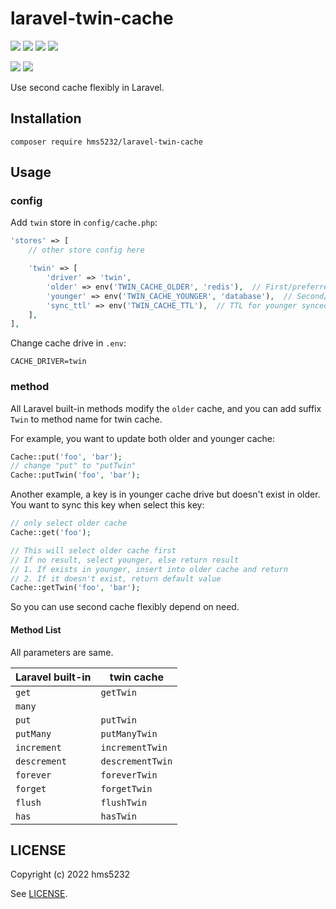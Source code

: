 # laravel-twin-cache

![](https://img.shields.io/packagist/php-v/hms5232/laravel-twin-cache)
[![](https://img.shields.io/packagist/v/hms5232/laravel-twin-cache)](https://packagist.org/packages/hms5232/laravel-twin-cache)
[![](https://img.shields.io/packagist/dm/hms5232/laravel-twin-cache)](https://packagist.org/packages/hms5232/laravel-twin-cache)
[![](https://img.shields.io/packagist/l/hms5232/laravel-twin-cache)](LICENSE)

[![](https://img.shields.io/github/workflow/status/hms5232/laravel-twin-cache/Laravel%208/main?label=Laravel%208)](https://github.com/hms5232/laravel-twin-cache/actions/workflows/laravel-8.yml?query=branch%3Amain)
[![](https://img.shields.io/github/workflow/status/hms5232/laravel-twin-cache/Laravel%209/main?label=Laravel%209)](https://github.com/hms5232/laravel-twin-cache/actions/workflows/laravel-9.yml?query=branch%3Amain)

Use second cache flexibly in Laravel.

## Installation

```
composer require hms5232/laravel-twin-cache
```

## Usage

### config

Add `twin` store in `config/cache.php`:

```php
'stores' => [
    // other store config here

    'twin' => [
        'driver' => 'twin',
        'older' => env('TWIN_CACHE_OLDER', 'redis'),  // First/preferred cache
        'younger' => env('TWIN_CACHE_YOUNGER', 'database'),  // Second/backup cache
        'sync_ttl' => env('TWIN_CACHE_TTL'),  // TTL for younger synced to older. Default is null => forever
    ],
],
```

Change cache drive in `.env`:

```
CACHE_DRIVER=twin
```

### method

All Laravel built-in methods modify the `older` cache, and you can add suffix `Twin` to method name for twin cache.

For example, you want to update both older and younger cache:

```php
Cache::put('foo', 'bar');
// change "put" to "putTwin"
Cache::putTwin('foo', 'bar');
```

Another example, a key is in younger cache drive but doesn't exist in older. You want to sync this key when select this key:

```php
// only select older cache
Cache::get('foo');

// This will select older cache first
// If no result, select younger, else return result
// 1. If exists in younger, insert into older cache and return
// 2. If it doesn't exist, return default value
Cache::getTwin('foo', 'bar');
```

So you can use second cache flexibly depend on need.

#### Method List

All parameters are same.

| Laravel built-in | twin cache       |
|------------------|------------------|
| `get`            | `getTwin`        |
| `many`           |                  |
| `put`            | `putTwin`        |
| `putMany`        | `putManyTwin`    |
| `increment`      | `incrementTwin`  |
| `descrement`     | `descrementTwin` |
| `forever`        | `foreverTwin`    |
| `forget`         | `forgetTwin`     |
| `flush`          | `flushTwin`      |
| `has`            | `hasTwin`        |

## LICENSE

Copyright (c) 2022 hms5232

See [LICENSE](LICENSE).
